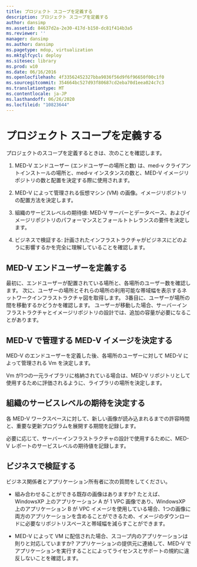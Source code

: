 ```yaml
---
title: プロジェクト スコープを定義する
description: プロジェクト スコープを定義する
author: dansimp
ms.assetid: 84637d2a-2e30-417d-b150-dc81f414b3a5
ms.reviewer: ''
manager: dansimp
ms.author: dansimp
ms.pagetype: mdop, virtualization
ms.mktglfcycl: deploy
ms.sitesec: library
ms.prod: w10
ms.date: 06/16/2016
ms.openlocfilehash: 4f33562452327bba9036f56d9f6f96650f00c1f0
ms.sourcegitcommit: 354664bc527d93f80687cd2eba70d1eea024c7c3
ms.translationtype: MT
ms.contentlocale: ja-JP
ms.lasthandoff: 06/26/2020
ms.locfileid: "10823644"
---
```

# プロジェクト スコープを定義する


プロジェクトのスコープを定義するときは、次のことを確認します。

1.  MED-V エンドユーザー (エンドユーザーの場所と数) は、med-v クライアントインストールの場所と、med-v インスタンスの数と、MED-V イメージリポジトリの数と配置を決定する際に使用されます。

2.  MED-V によって管理される仮想マシン (VM) の画像。イメージリポジトリの配置方法を決定します。

3.  組織のサービスレベルの期待値: MED-V サーバーとデータベース、およびイメージリポジトリのパフォーマンスとフォールトトレランスの要件を決定します。

4.  ビジネスで検証する: 計画されたインフラストラクチャがビジネスにどのように影響するかを完全に理解していることを確認します。

## MED-V エンドユーザーを定義する


最初に、エンドユーザーが配置されている場所と、各場所のユーザー数を確認します。 次に、ユーザーの場所とそれらの場所の利用可能な帯域幅を表示するネットワークインフラストラクチャ図を取得します。 3番目に、ユーザーが場所の間を移動するかどうかを確認します。 ユーザーが移動した場合、サーバーインフラストラクチャとイメージリポジトリの設計では、追加の容量が必要になることがあります。

## MED-V で管理する MED-V イメージを決定する


MED-V のエンドユーザーを定義した後、各場所のユーザーに対して MED-V によって管理される Vm を決定します。

Vm が1つの一元ライブラリに格納されている場合は、MED-V リポジトリとして使用するために評価されるように、ライブラリの場所を決定します。

## <a href="" id="determine-the-organization-s-service-level-expectations"></a>組織のサービスレベルの期待を決定する


各 MED-V ワークスペースに対して、新しい画像が読み込まれるまでの許容時間と、重要な更新プログラムを展開する期間を記録します。

必要に応じて、サーバーインフラストラクチャの設計で使用するために、MED-V レポートのサービスレベルの期待値を記録します。

## ビジネスで検証する


ビジネス関係者とアプリケーション所有者に次の質問をしてください。

-   組み合わせることができる既存の画像はありますか? たとえば、WindowsXP 上のアプリケーション A が 1 VPC 画像であり、WindowsXP 上のアプリケーション B が VPC イメージを使用している場合、1つの画像に両方のアプリケーションを含めることができるため、イメージのダウンロードに必要なリポジトリスペースと帯域幅を減らすことができます。

-   MED-V によって VM に配信された場合、スコープ内のアプリケーションは則りと対応していますか? アプリケーションの提供元に連絡して、MED-V でアプリケーションを実行することによってライセンスとサポートの規約に違反しないことを確認します。

 

 





